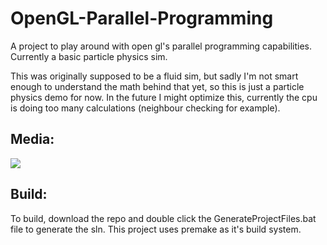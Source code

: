 # OpenGL-Parallel-Programming
A project to play around with open gl's parallel programming capabilities. Currently a basic particle physics sim.

This was originally supposed to be a fluid sim, but sadly I'm not smart enough to understand the math behind that yet, so this is just a particle physics demo for now.
In the future I might optimize this, currently the cpu is doing too many calculations (neighbour checking for example).

## Media:

![](https://github.com/Bilal-A-G/OpenGL-Parallel-Programming/blob/main/Media/Particle%20Demo.gif)

## Build:

To build, download the repo and double click the GenerateProjectFiles.bat file to generate the sln. This project uses premake as it's build system.
